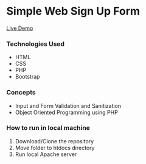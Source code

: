 # Simple Web Sign Up Form

[Live Demo](https://simple-signup.000webhostapp.com/) 

### Technologies Used
* HTML
* CSS
* PHP
* Bootstrap

### Concepts
* Input and Form Validation and Sanitization
* Object Oriented Programming using PHP

### How to run in local machine
1. Download/Clone the repository
2. Move folder to htdocs directory
3. Run local Apache server
